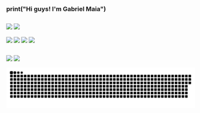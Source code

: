 ### print("Hi guys! I'm Gabriel Maia")

##

<div>
  <img height="180em" src="https://github-readme-stats.vercel.app/api?username=ConsidereSeGerenciado&show_icons=true&theme=transparent"/>
  <img height="180em" src="https://github-readme-stats.vercel.app/api/top-langs/?username=ConsidereSeGerenciado&layout=compact&theme=transparent"/>
</div>

<div style:"display: inline_block"><br>
  <img height="40" src="https://cdn.jsdelivr.net/gh/devicons/devicon@latest/icons/python/python-original.svg" />
  <img height="40" src="https://cdn.jsdelivr.net/gh/devicons/devicon@latest/icons/c/c-original.svg" />
  <img height="40" src="https://cdn.jsdelivr.net/gh/devicons/devicon@latest/icons/html5/html5-original.svg" />       
  <img height="40" src="https://cdn.jsdelivr.net/gh/devicons/devicon@latest/icons/css3/css3-original.svg" />
</div>

##

<div>
  <a href="https://www.linkedin.com/in/gabriel-maia-ba48a228a?utm_source=share&utm_campaign=share_via&utm_content=profile&utm_medium=android_app" target="_blank"><img src="https://img.shields.io/badge/LinkedIn-0077B5?style=for-the-badge&logo=linkedin&logoColor=white" target="_blank"/></a>
  <a href="https://www.instagram.com/gamaia_?igsh=MWtzd3Z1cmtuMmhuOQ==" target="_blank"><img src="https://img.shields.io/badge/Instagram-E4405F?style=for-the-badge&logo=instagram&logoColor=white" target="_blank" /></a>

  ![Snake animation](https://www.github.com/ConsidereSeGerenciado/ConsidereSeGerenciado/blob/output/github-contribution-grid-snake.svg)
  
</div>
